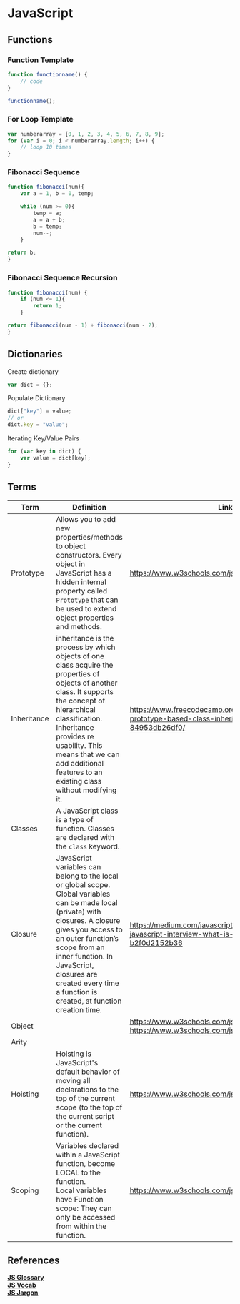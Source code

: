 # JavaScript

## Functions

### Function Template

```JavaScript
function functionname() {
    // code
}

functionname();
```

### For Loop Template

```JavaScript
var numberarray = [0, 1, 2, 3, 4, 5, 6, 7, 8, 9];
for (var i = 0; i < numberarray.length; i++) {
    // loop 10 times
}
```

### Fibonacci Sequence

```JavaScript
function fibonacci(num){
    var a = 1, b = 0, temp;

    while (num >= 0){
        temp = a;
        a = a + b;
        b = temp;
        num--;
    }

return b;
}
```

### Fibonacci Sequence Recursion

```JavaScript
function fibonacci(num) {
    if (num <= 1){
        return 1;
    }

return fibonacci(num - 1) + fibonacci(num - 2);
}
```

## Dictionaries

Create dictionary  

```JavaScript
var dict = {};
```

Populate Dictionary

```JavaScript
dict["key"] = value;
// or
dict.key = "value";
```

Iterating Key/Value Pairs

```JavaScript
for (var key in dict) {
    var value = dict[key];
}
```

## Terms

| Term        | Definition                                                                                                                                                                                                                                                                                                 | Link                                                                                                       |
| ----------- | ---------------------------------------------------------------------------------------------------------------------------------------------------------------------------------------------------------------------------------------------------------------------------------------------------------- | ---------------------------------------------------------------------------------------------------------- |
| Prototype   | Allows you to add new properties/methods to object constructors. Every object in JavaScript has a hidden internal property called `Prototype` that can be used to extend object properties and methods.                                                                                                    | https://www.w3schools.com/js/js_object_prototypes.asp                                                      |
| Inheritance | inheritance is the process by which objects of one class acquire the properties of objects of another class. It supports the concept of hierarchical classification. Inheritance provides re usability. This means that we can add additional features to an existing class without modifying it.          | https://www.freecodecamp.org/news/a-guide-to-prototype-based-class-inheritance-in-javascript-84953db26df0/ |
| Classes     | A JavaScript class is a type of function. Classes are declared with the `class` keyword.                                                                                                                                                                                                                   |
| Closure     | JavaScript variables can belong to the local or global scope. Global variables can be made local (private) with closures. A closure gives you access to an outer function’s scope from an inner function. In JavaScript, closures are created every time a function is created, at function creation time. | https://medium.com/javascript-scene/master-the-javascript-interview-what-is-a-closure-b2f0d2152b36         |
| Object      |                                                                                                                                                                                                                                                                                                            | https://www.w3schools.com/js/js_objects.asp<br>https://www.w3schools.com/js/js_object_definition.asp       |
| Arity       |
| Hoisting    | Hoisting is JavaScript's default behavior of moving all declarations to the top of the current scope (to the top of the current script or the current function).                                                                                                                                           | https://www.w3schools.com/js/js_hoisting.asp                                                               |
| Scoping     | Variables declared within a JavaScript function, become LOCAL to the function.<br> Local variables have Function scope: They can only be accessed from within the function.                                                                                                                                | https://www.w3schools.com/js/js_scope.asp                                                                  |

## References

**[JS Glossary](https://www.codecademy.com/articles/glossary-javascript)**  
**[JS Vocab](https://trothman.com/ACES/javascript/Jsvocab.htm)**  
**[JS Jargon](https://www.hongkiat.com/blog/javascript-jargon/)**